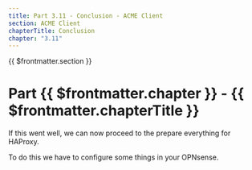 ```yaml
---
title: Part 3.11 - Conclusion - ACME Client
section: ACME Client
chapterTitle: Conclusion
chapter: "3.11"
---
```


{{ $frontmatter.section }}
# Part {{ $frontmatter.chapter }} - {{ $frontmatter.chapterTitle }}

If this went well, we can now proceed to the prepare everything for HAProxy. 

To do this we have to configure some things in your OPNsense.
